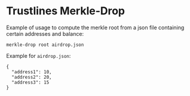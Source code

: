 # Trustlines Merkle-Drop

Example of usage to compute the merkle root from a json file containing certain addresses and balance:
```
merkle-drop root airdrop.json
```

Example for `airdrop.json`:
```
{
  "address1": 10,
  "address2": 20,
  "address3": 15
}
```
